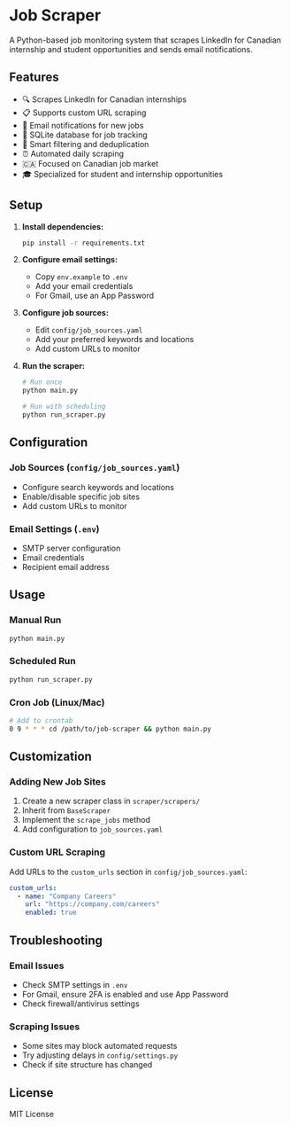 # Job Scraper

A Python-based job monitoring system that scrapes LinkedIn for Canadian internship and student opportunities and sends email notifications.

## Features

- 🔍 Scrapes LinkedIn for Canadian internships
- 📋 Supports custom URL scraping
- 📧 Email notifications for new jobs
- 💾 SQLite database for job tracking
- 🎯 Smart filtering and deduplication
- ⏰ Automated daily scraping
- 🇨🇦 Focused on Canadian job market
- 🎓 Specialized for student and internship opportunities

## Setup

1. **Install dependencies:**
   ```bash
   pip install -r requirements.txt
   ```

2. **Configure email settings:**
   - Copy `env.example` to `.env`
   - Add your email credentials
   - For Gmail, use an App Password

3. **Configure job sources:**
   - Edit `config/job_sources.yaml`
   - Add your preferred keywords and locations
   - Add custom URLs to monitor

4. **Run the scraper:**
   ```bash
   # Run once
   python main.py
   
   # Run with scheduling
   python run_scraper.py
   ```

## Configuration

### Job Sources (`config/job_sources.yaml`)
- Configure search keywords and locations
- Enable/disable specific job sites
- Add custom URLs to monitor

### Email Settings (`.env`)
- SMTP server configuration
- Email credentials
- Recipient email address

## Usage

### Manual Run
```bash
python main.py
```

### Scheduled Run
```bash
python run_scraper.py
```

### Cron Job (Linux/Mac)
```bash
# Add to crontab
0 9 * * * cd /path/to/job-scraper && python main.py
```

## Customization

### Adding New Job Sites
1. Create a new scraper class in `scraper/scrapers/`
2. Inherit from `BaseScraper`
3. Implement the `scrape_jobs` method
4. Add configuration to `job_sources.yaml`

### Custom URL Scraping
Add URLs to the `custom_urls` section in `config/job_sources.yaml`:

```yaml
custom_urls:
  - name: "Company Careers"
    url: "https://company.com/careers"
    enabled: true
```

## Troubleshooting

### Email Issues
- Check SMTP settings in `.env`
- For Gmail, ensure 2FA is enabled and use App Password
- Check firewall/antivirus settings

### Scraping Issues
- Some sites may block automated requests
- Try adjusting delays in `config/settings.py`
- Check if site structure has changed

## License

MIT License 